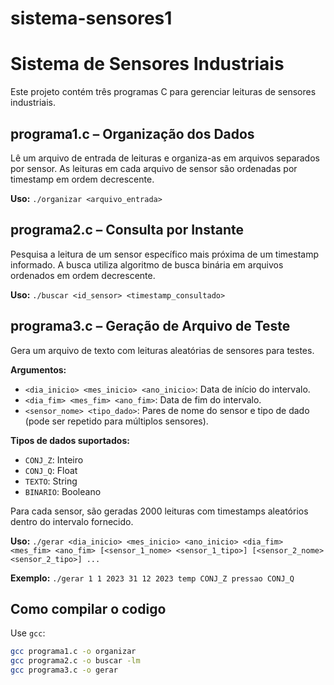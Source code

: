 # sistema-sensores1

# Sistema de Sensores Industriais

Este projeto contém três programas C para gerenciar leituras de sensores industriais.

## programa1.c – Organização dos Dados

Lê um arquivo de entrada de leituras e organiza-as em arquivos separados por sensor. As leituras em cada arquivo de sensor são ordenadas por timestamp em ordem decrescente.

**Uso:** `./organizar <arquivo_entrada>`

## programa2.c – Consulta por Instante

Pesquisa a leitura de um sensor específico mais próxima de um timestamp informado. A busca utiliza algoritmo de busca binária em arquivos ordenados em ordem decrescente.

**Uso:** `./buscar <id_sensor> <timestamp_consultado>`

## programa3.c – Geração de Arquivo de Teste

Gera um arquivo de texto com leituras aleatórias de sensores para testes.

**Argumentos:**
-   `<dia_inicio> <mes_inicio> <ano_inicio>`: Data de início do intervalo.
-   `<dia_fim> <mes_fim> <ano_fim>`: Data de fim do intervalo.
-   `<sensor_nome> <tipo_dado>`: Pares de nome do sensor e tipo de dado (pode ser repetido para múltiplos sensores).

**Tipos de dados suportados:**
-   `CONJ_Z`: Inteiro
-   `CONJ_Q`: Float
-   `TEXTO`: String 
-   `BINARIO`: Booleano 

Para cada sensor, são geradas 2000 leituras com timestamps aleatórios dentro do intervalo fornecido.

**Uso:** `./gerar <dia_inicio> <mes_inicio> <ano_inicio> <dia_fim> <mes_fim> <ano_fim> [<sensor_1_nome> <sensor_1_tipo>] [<sensor_2_nome> <sensor_2_tipo>] ...`

**Exemplo:** `./gerar 1 1 2023 31 12 2023 temp CONJ_Z pressao CONJ_Q`

## Como compilar o codigo

Use `gcc`:

```bash
gcc programa1.c -o organizar
gcc programa2.c -o buscar -lm
gcc programa3.c -o gerar
